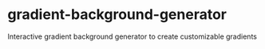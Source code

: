 # gradient-background-generator
Interactive gradient background generator to create customizable gradients
